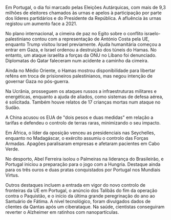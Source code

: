 Em Portugal, o dia foi marcado pelas Eleições Autárquicas, com mais de 9,3 milhões de eleitores chamados às urnas e apelos à participação por parte dos líderes partidários e do Presidente da República. A afluência às urnas registou um aumento face a 2021.

No plano internacional, a cimeira de paz no Egito sobre o conflito israelo-palestiniano contou com a representação de António Costa pela UE, enquanto Trump visitou Israel previamente. Ajuda humanitária começou a entrar em Gaza, e Israel ordenou a destruição dos túneis do Hamas. No entanto, um ataque israelita a forças da ONU no Líbano foi denunciado. Diplomatas do Qatar faleceram num acidente a caminho da cimeira.

Ainda no Médio Oriente, o Hamas mostrou disponibilidade para libertar reféns em troca de prisioneiros palestinianos, mas negou intenção de governar Gaza no pós-guerra.

Na Ucrânia, prosseguem os ataques russos a infraestruturas militares e energéticas, enquanto a ajuda de aliados, como sistemas de defesa aérea, é solicitada. Também houve relatos de 17 crianças mortas num ataque no Sudão.

A China acusou os EUA de "dois pesos e duas medidas" em relação a tarifas e defendeu o controlo de terras raras, minimizando o seu impacto.

Em África, o líder da oposição venceu as presidenciais nas Seychelles, enquanto no Madagáscar, o exército assumiu o controlo das Forças Armadas. Apagões paralisaram empresas e afetaram pacientes em Cabo Verde.

No desporto, Abel Ferreira isolou o Palmeiras na liderança do Brasileirão, e Portugal iniciou a preparação para o jogo com a Hungria. Destaque ainda para os três ouros e duas pratas conquistados por Portugal nos Mundiais Virtus.

Outros destaques incluem a entrada em vigor do novo controlo de fronteiras da UE em Portugal, o anúncio dos Talibãs do fim da operação contra o Paquistão, e o início da última grande peregrinação do ano ao Santuário de Fátima. A nível tecnológico, foram divulgados dados de clientes da Qantas após um ciberataque. Na saúde, cientistas conseguiram reverter o Alzheimer em ratinhos com nanopartículas.